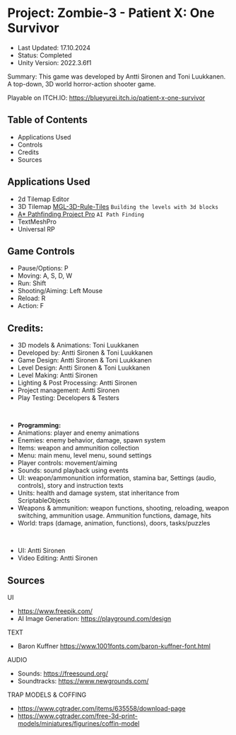 # **Project: Zombie-3 - Patient X: One Survivor**
- Last Updated: 17.10.2024
- Status: Completed
- Unity Version: 2022.3.6f1
 
Summary: This game was developed by Antti Sironen and Toni Luukkanen. A top-down, 3D world horror-action shooter game.

Playable on ITCH.IO: https://blueyurei.itch.io/patient-x-one-survivor

## Table of Contents
- Applications Used
- Controls
- Credits
- Sources

## Applications Used
- 2d Tilemap Editor
- 3D Tilemap [MGL-3D-Rule-Tiles](https://github.com/michaelsgamelab/MGL-3D-Rule-Tiles/tree/main) `Building the levels with 3d blocks`
- [A* Pathfinding Project Pro](https://arongranberg.com/astar/) `AI Path Finding`
- TextMeshPro
- Universal RP

## Game Controls

- Pause/Options: P 
- Moving: A, S, D, W
- Run: Shift
- Shooting/Aiming: Left Mouse
- Reload: R 
- Action: F

## Credits:

- 3D models & Animations: Toni Luukkanen
- Developed by: Antti Sironen & Toni Luukkanen
- Game Design: Antti Sironen & Toni Luukkanen
- Level Design: Antti Sironen & Toni Luukkanen
- Level Making: Antti Sironen
- Lighting & Post Processing: Antti Sironen
- Project management: Antti Sironen
- Play Testing: Decelopers & Testers

<br>

- **Programming:**
- Animations: player and enemy animations
- Enemies: enemy behavior, damage, spawn system
- Items: weapon and ammunition collection
- Menu: main menu, level menu, sound settings
- Player controls: movement/aiming
- Sounds: sound playback using events
- UI: weapon/ammonunition information, stamina bar, Settings (audio, controls), story and instruction texts
- Units: health and damage system, stat inheritance from ScriptableObjects
- Weapons & ammunition: weapon functions, shooting, reloading, weapon switching, ammunition usage. Ammunition functions, damage, hits
- World: traps (damage, animation, functions), doors, tasks/puzzles

<br>

- UI: Antti Sironen
- Video Editing: Antti Sironen

## Sources

UI
- https://www.freepik.com/
- AI Image Generation: https://playground.com/design

TEXT
- Baron Kuffner
https://www.1001fonts.com/baron-kuffner-font.html

AUDIO
- Sounds: https://freesound.org/ 
- Soundtracks: https://www.newgrounds.com/

TRAP MODELS & COFFING
- https://www.cgtrader.com/items/635558/download-page
- https://www.cgtrader.com/free-3d-print-models/miniatures/figurines/coffin-model